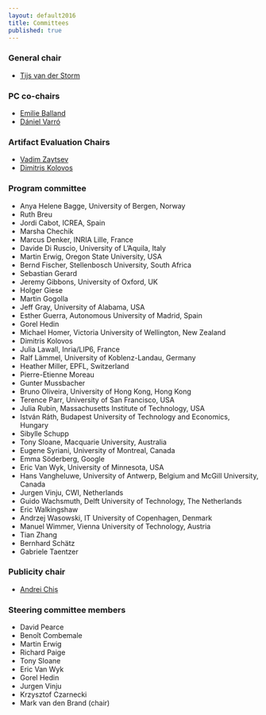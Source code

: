 ```yaml
---
layout: default2016
title: Committees
published: true
---
```




### General chair

* [Tijs van der Storm](http://homepages.cwi.nl/~storm)

### PC co-chairs

* [Emilie Balland](https://sites.google.com/site/emilieballand/)
* [D&aacute;niel Varr&oacute;](http://home.mit.bme.hu/~varro/)

### Artifact Evaluation Chairs

* [Vadim Zaytsev](http://www.grammarware.net)
* [Dimitris Kolovos](https://www-users.cs.york.ac.uk/dkolovos/)

### Program committee

* Anya Helene Bagge, University of Bergen, Norway
* Ruth Breu
* Jordi Cabot, ICREA, Spain
* Marsha Chechik
* Marcus Denker, INRIA Lille, France
* Davide Di Ruscio, University of L’Aquila, Italy
* Martin Erwig, Oregon State University, USA
* Bernd Fischer, Stellenbosch University, South Africa
* Sebastian Gerard
* Jeremy Gibbons, University of Oxford, UK
* Holger Giese
* Martin Gogolla
* Jeff Gray, University of Alabama, USA
* Esther Guerra, Autonomous University of Madrid, Spain
* Gorel Hedin
* Michael Homer, Victoria University of Wellington, New Zealand
* Dimitris Kolovos
* Julia Lawall, Inria/LIP6, France
* Ralf Lämmel, University of Koblenz-Landau, Germany
* Heather Miller, EPFL, Switzerland 
* Pierre-Etienne Moreau
* Gunter Mussbacher
* Bruno Oliveira, University of Hong Kong, Hong Kong
* Terence Parr, University of San Francisco, USA
* Julia Rubin, Massachusetts Institute of Technology, USA
* István Ráth, Budapest University of Technology and Economics, Hungary
* Sibylle Schupp
* Tony Sloane, Macquarie University, Australia
* Eugene Syriani, University of Montreal, Canada
* Emma Söderberg, Google
* Eric Van Wyk, University of Minnesota, USA
* Hans Vangheluwe, University of Antwerp, Belgium and McGill University, Canada
* Jurgen Vinju, CWI, Netherlands
* Guido Wachsmuth, Delft University of Technology, The Netherlands
* Eric Walkingshaw
* Andrzej Wasowski, IT University of Copenhagen, Denmark
* Manuel Wimmer, Vienna University of Technology, Austria
* Tian Zhang
* Bernhard Schätz
* Gabriele Taentzer

### Publicity chair

* [Andrei Chiș](http://www.andreichis.com)

### Steering committee members

* David Pearce
* Benoît Combemale
* Martin Erwig 
* Richard Paige
* Tony Sloane 
* Eric Van Wyk
* Gorel Hedin
* Jurgen Vinju
* Krzysztof Czarnecki 
* Mark van den Brand (chair)
